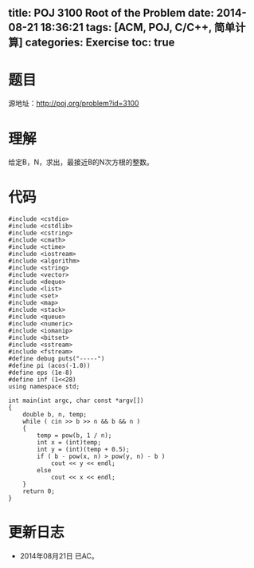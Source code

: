 title: POJ 3100 Root of the Problem
date: 2014-08-21 18:36:21
tags: [ACM, POJ, C/C++, 简单计算]
categories: Exercise
toc: true
---
# 题目
源地址：http://poj.org/problem?id=3100

# 理解
给定B，N，求出，最接近B的N次方根的整数。

<!-- more -->

# 代码
```
#include <cstdio>
#include <cstdlib>
#include <cstring>
#include <cmath>
#include <ctime>
#include <iostream>
#include <algorithm>
#include <string>
#include <vector>
#include <deque>
#include <list>
#include <set>
#include <map>
#include <stack>
#include <queue>
#include <numeric>
#include <iomanip>
#include <bitset>
#include <sstream>
#include <fstream>
#define debug puts("-----")
#define pi (acos(-1.0))
#define eps (1e-8)
#define inf (1<<28)
using namespace std;

int main(int argc, char const *argv[])
{
    double b, n, temp;
    while ( cin >> b >> n && b && n )
    {
        temp = pow(b, 1 / n);
        int x = (int)temp;
        int y = (int)(temp + 0.5);
        if ( b - pow(x, n) > pow(y, n) - b )
            cout << y << endl;
        else
            cout << x << endl;
    }
    return 0;
}
```

# 更新日志
- 2014年08月21日 已AC。